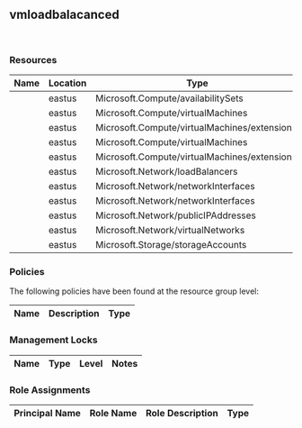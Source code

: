 
## vmloadbalacanced 
 
### Resources


| Name | Location | Type |
| --- | --- | --- |
|   | eastus  | Microsoft.Compute/availabilitySets  |
|   | eastus  | Microsoft.Compute/virtualMachines  |
|   | eastus  | Microsoft.Compute/virtualMachines/extensions  |
|   | eastus  | Microsoft.Compute/virtualMachines  |
|   | eastus  | Microsoft.Compute/virtualMachines/extensions  |
|   | eastus  | Microsoft.Network/loadBalancers  |
|   | eastus  | Microsoft.Network/networkInterfaces  |
|   | eastus  | Microsoft.Network/networkInterfaces  |
|   | eastus  | Microsoft.Network/publicIPAddresses  |
|   | eastus  | Microsoft.Network/virtualNetworks  |
|   | eastus  | Microsoft.Storage/storageAccounts  |

### Policies
The following policies have been found at the resource group level: 

| Name | Description | Type |
| --- | --- | --- |

### Management Locks


| Name | Type | Level | Notes |
| --- | --- | --- | --- |

### Role Assignments


| Principal Name | Role Name | Role Description | Type |
| --- | --- | --- | --- |

